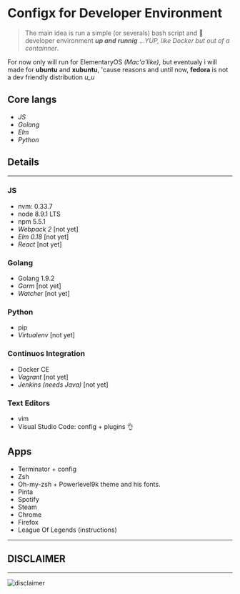 # Configx for Developer Environment

>The main idea is run a simple (or severals) bash script and :tada: developer environment **_up and runnig_** ...*YUP, like Docker but out of a containner*.

For now only will run for ElementaryOS *(Mac'a'like)*, but eventualy i will made for **ubuntu** and **xubuntu**, 'cause reasons and until now, **fedora** is not a dev friendly distribution *u_u*

## **Core langs**

- *JS*
- *Golang*
- *Elm*
- *Python*

## **Details**

---

### JS

- nvm: 0.33.7
- node 8.9.1 LTS
- npm 5.5.1
- *Webpack 2* [not yet]
- *Elm 0.18* [not yet]
- *React* [not yet]

### Golang

- Golang 1.9.2
- *Gorm* [not yet]
- *Watcher* [not yet]

### Python

- pip
- *Virtualenv* [not yet]

### Continuos Integration

- Docker CE
- *Vagrant* [not yet]
- *Jenkins (needs Java)* [not yet]

### Text Editors

- vim
- Visual Studio Code: config + plugins :ok_hand:

## Apps

- Terminator + config
- Zsh
- Oh-my-zsh + Powerlevel9k theme and his fonts.
- Pinta
- Spotify
- Steam
- Chrome
- Firefox
- League Of Legends (instructions)

---

## DISCLAIMER

---

![disclaimer][disclamer-logo]

<!-- images -->
[disclamer-logo]:https://blog.codinghorror.com/content/images/uploads/2007/03/6a0120a85dcdae970b0128776ff992970c-pi.png
